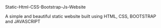 Static-Html-CSS-Bootstrap-Js-Website

A simple and beautiful static website built using HTML, CSS, BOOTSTRAP and JAVASCRIPT
